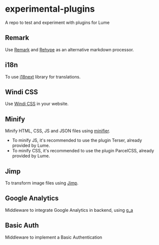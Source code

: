 # experimental-plugins

A repo to test and experiment with plugins for Lume

## Remark

Use [Remark](https://github.com/remarkjs/remark) and
[Rehype](https://github.com/rehypejs/rehype) as an alternative markdown
processor.

## i18n

To use [i18next](https://www.i18next.com/) library for translations.

## Windi CSS

Use [Windi CSS](https://windicss.org/) in your website.

## Minify

Minify HTML, CSS, JS and JSON files using
[minifier](https://github.com/sno2/minifier).

- To minify JS, it's recommended to use the plugin Terser, already provided by
  Lume.
- To minify CSS, it's recommended to use the plugin ParcelCSS, already provided
  by Lume.

## Jimp

To transform image files using [Jimp](https://github.com/oliver-moran/jimp).

## Google Analytics

Middleware to integrate Google Analytics in backend, using
[g_a](https://deno.land/x/g_a@0.1.2/mod.ts)

## Basic Auth

Middleware to implement a Basic Authentication

